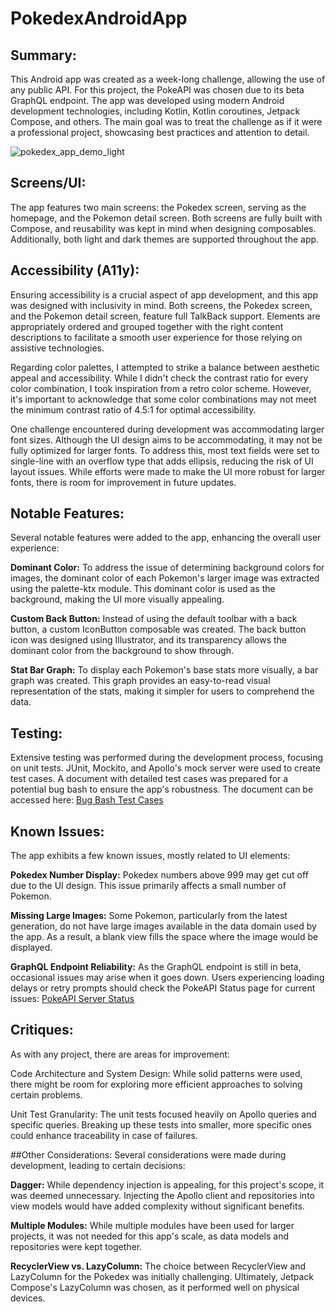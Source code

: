 # PokedexAndroidApp

## Summary:
This Android app was created as a week-long challenge, allowing the use of any public API. For this project, the PokeAPI was chosen due to its beta GraphQL endpoint. The app was developed using modern Android development technologies, including Kotlin, Kotlin coroutines, Jetpack Compose, and others. The main goal was to treat the challenge as if it were a professional project, showcasing best practices and attention to detail.

![pokedex_app_demo_light](https://github.com/Gdschaf/PokedexAndroidApp/assets/76528786/c2cd553d-5e24-4360-91a1-726c9bddc35a)

## Screens/UI:
The app features two main screens: the Pokedex screen, serving as the homepage, and the Pokemon detail screen. Both screens are fully built with Compose, and reusability was kept in mind when designing composables. Additionally, both light and dark themes are supported throughout the app.

## Accessibility (A11y):
Ensuring accessibility is a crucial aspect of app development, and this app was designed with inclusivity in mind. Both screens, the Pokedex screen, and the Pokemon detail screen, feature full TalkBack support. Elements are appropriately ordered and grouped together with the right content descriptions to facilitate a smooth user experience for those relying on assistive technologies.

Regarding color palettes, I attempted to strike a balance between aesthetic appeal and accessibility. While I didn't check the contrast ratio for every color combination, I took inspiration from a retro color scheme. However, it's important to acknowledge that some color combinations may not meet the minimum contrast ratio of 4.5:1 for optimal accessibility.

One challenge encountered during development was accommodating larger font sizes. Although the UI design aims to be accommodating, it may not be fully optimized for larger fonts. To address this, most text fields were set to single-line with an overflow type that adds ellipsis, reducing the risk of UI layout issues. While efforts were made to make the UI more robust for larger fonts, there is room for improvement in future updates.

## Notable Features:
Several notable features were added to the app, enhancing the overall user experience:

**Dominant Color:** To address the issue of determining background colors for images, the dominant color of each Pokemon's larger image was extracted using the palette-ktx module. This dominant color is used as the background, making the UI more visually appealing.

**Custom Back Button:** Instead of using the default toolbar with a back button, a custom IconButton composable was created. The back button icon was designed using Illustrator, and its transparency allows the dominant color from the background to show through.

**Stat Bar Graph:** To display each Pokemon's base stats more visually, a bar graph was created. This graph provides an easy-to-read visual representation of the stats, making it simpler for users to comprehend the data.

## Testing:
Extensive testing was performed during the development process, focusing on unit tests. JUnit, Mockito, and Apollo's mock server were used to create test cases. A document with detailed test cases was prepared for a potential bug bash to ensure the app's robustness. The document can be accessed here:
[Bug Bash Test Cases](https://docs.google.com/spreadsheets/d/17q23UqSX26u6LsCewFgVi_28bHhbKhRfNkTDqcv4bmY/edit?usp=sharing)

## Known Issues:
The app exhibits a few known issues, mostly related to UI elements:

**Pokedex Number Display:** Pokedex numbers above 999 may get cut off due to the UI design. This issue primarily affects a small number of Pokemon.

**Missing Large Images:** Some Pokemon, particularly from the latest generation, do not have large images available in the data domain used by the app. As a result, a blank view fills the space where the image would be displayed.

**GraphQL Endpoint Reliability:** As the GraphQL endpoint is still in beta, occasional issues may arise when it goes down. Users experiencing loading delays or retry prompts should check the PokeAPI Status page for current issues:
[PokeAPI Server Status](https://pokeapi.statuspage.io/#)

## Critiques:
As with any project, there are areas for improvement:

Code Architecture and System Design: While solid patterns were used, there might be room for exploring more efficient approaches to solving certain problems.

Unit Test Granularity: The unit tests focused heavily on Apollo queries and specific queries. Breaking up these tests into smaller, more specific ones could enhance traceability in case of failures.

##Other Considerations:
Several considerations were made during development, leading to certain decisions:

**Dagger:** While dependency injection is appealing, for this project's scope, it was deemed unnecessary. Injecting the Apollo client and repositories into view models would have added complexity without significant benefits.

**Multiple Modules:** While multiple modules have been used for larger projects, it was not needed for this app's scale, as data models and repositories were kept together.

**RecyclerView vs. LazyColumn:** The choice between RecyclerView and LazyColumn for the Pokedex was initially challenging. Ultimately, Jetpack Compose's LazyColumn was chosen, as it performed well on physical devices.

